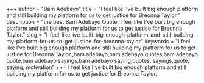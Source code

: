 +++
author = "Bam Adebayo"
title = "I feel like I've built big enough platform and still building my platform for us to get justice for Breonna Taylor."
description = "the best Bam Adebayo Quote: I feel like I've built big enough platform and still building my platform for us to get justice for Breonna Taylor."
slug = "i-feel-like-ive-built-big-enough-platform-and-still-building-my-platform-for-us-to-get-justice-for-breonna-taylor"
keywords = "I feel like I've built big enough platform and still building my platform for us to get justice for Breonna Taylor.,bam adebayo,bam adebayo quotes,bam adebayo quote,bam adebayo sayings,bam adebayo saying,quotes, sayings,quote, saying, motivation"
+++
I feel like I've built big enough platform and still building my platform for us to get justice for Breonna Taylor.

